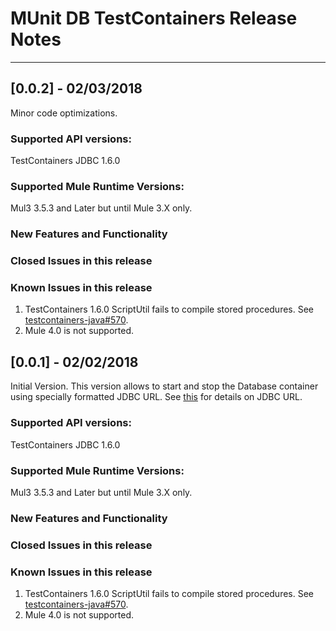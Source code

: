 # MUnit DB TestContainers Release Notes
--------------------------------------------------------------------



## [0.0.2] - 02/03/2018

Minor code optimizations.

### Supported API versions:

TestContainers JDBC 1.6.0

### Supported Mule Runtime Versions:

Mul3 3.5.3 and Later but until Mule 3.X only.

### New Features and Functionality

### Closed Issues in this release

### Known Issues in this release

1. TestContainers 1.6.0 ScriptUtil fails to compile stored procedures. See [testcontainers-java#570](https://github.com/testcontainers/testcontainers-java/issues/570). 
2. Mule 4.0 is not supported.

## 

## [0.0.1] - 02/02/2018

Initial Version. This version allows to start and stop the Database container using specially formatted JDBC URL. See [this](https://www.testcontainers.org/usage/database_containers.html#jdbc-url) for details on JDBC URL.

### Supported API versions: 
TestContainers JDBC 1.6.0
### Supported Mule Runtime Versions: 
Mul3 3.5.3 and Later but until Mule 3.X only.
### New Features and Functionality

### Closed Issues in this release 



### Known Issues in this release
1. TestContainers 1.6.0 ScriptUtil fails to compile stored procedures. See [testcontainers-java#570](https://github.com/testcontainers/testcontainers-java/issues/570). 
2. Mule 4.0 is not supported.
